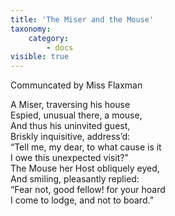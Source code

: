 ```yaml
---
title: 'The Miser and the Mouse'
taxonomy:
    category:
        - docs
visible: true
---
```


<div class="author">Communcated by Miss Flaxman</div>

A Miser, traversing his house  
Espied, unusual there, a mouse,  
And thus his uninvited guest,  
Briskly inquisitive, address’d:  
“Tell me, my dear, to what cause is it  
I owe this unexpected visit?”  
The Mouse her Host obliquely eyed,  
And smiling, pleasantly replied:  
“Fear not, good fellow! for your hoard  
I come to lodge, and not to board.”